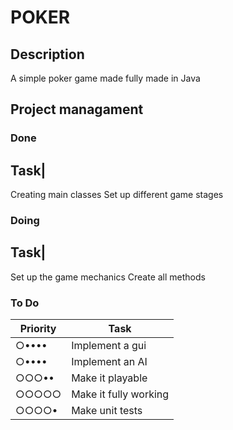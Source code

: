 # POKER

## Description

A simple poker game made fully made in Java

## Project managament

### Done

Task|
--
Creating main classes
Set up different game stages

### Doing

Task|
--
Set up the game mechanics
Create all methods

### To Do

Priority | Task
--|--
○•••• | Implement a gui
○•••• | Implement an AI
○○○•• | Make it playable
○○○○○ | Make it fully working
○○○○• | Make unit tests
